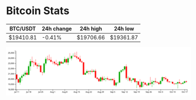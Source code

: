 # Bitcoin Stats

BTC/USDT|24h change|24h high|24h low|
|---|---|---|---|
|$19410.81|-0.41%|$19706.66|$19361.87|

<img src="./chart.svg">
